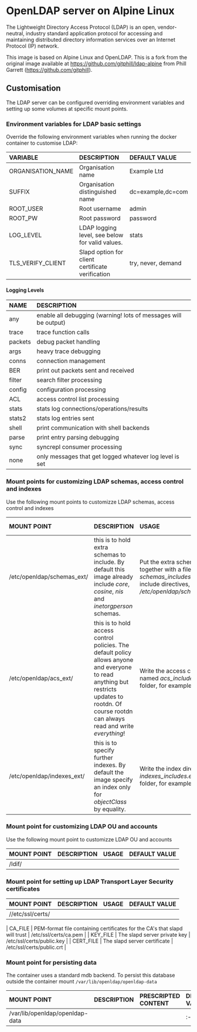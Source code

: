 # OpenLDAP server on Alpine Linux

The Lightweight Directory Access Protocol (LDAP) is an open, vendor-neutral,
industry standard application protocol for accessing and maintaining
distributed directory information services over an Internet Protocol (IP)
network.

This image is based on Alpine Linux and OpenLDAP. 
This is a fork from the original image available at https://github.com/gitphill/ldap-alpine from Phill Garrett (https://github.com/gitphill).

## Customisation

The LDAP server can be configured overriding environment variables and setting up some volumes at specific mount points.

### Environment variables for LDAP basic settings

Override the following environment variables when running the docker container to customise LDAP:

| VARIABLE | DESCRIPTION | DEFAULT VALUE |
| :------- | :---------- | :------ |
| ORGANISATION_NAME | Organisation name | Example Ltd |
| SUFFIX | Organisation distinguished name | dc=example,dc=com |
| ROOT_USER | Root username | admin |
| ROOT_PW | Root password | password |
| LOG_LEVEL | LDAP logging level, see below for valid values. | stats |
| TLS_VERIFY_CLIENT | Slapd option for client certificate verification | try, never, demand |

#### Logging Levels

| NAME | DESCRIPTION |
| :--- | :---------- |
| any | enable all debugging (warning! lots of messages will be output) |
| trace | trace function calls |
| packets | debug packet handling |
| args | heavy trace debugging |
| conns | connection management |
| BER | print out packets sent and received |
| filter | search filter processing |
| config | configuration processing |
| ACL | access control list processing |
| stats | stats log connections/operations/results |
| stats2 | stats log entries sent |
| shell | print communication with shell backends |
| parse | print entry parsing debugging |
| sync | syncrepl consumer processing |
| none | only messages that get logged whatever log level is set |

### Mount points for customizing LDAP schemas, access control and indexes 

Use the following mount points to customizze LDAP schemas, access control and indexes 

| MOUNT POINT | DESCRIPTION | USAGE  | DEFAULT VALUE |
| :------- | :---------- | :------ | :------ |
| /etc/openldap/schemas_ext/ | this is to hold extra schemas to include. By default this image already include _core_, _cosine_, _nis_ and _inetorgperson_ schemas. | Put the extra schemas into this folder together with a file named _schemas_includes.ext_ containing the include directives, for example: *include /etc/openldap/schemas_ext/postfix.schema* |  |
| /etc/openldap/acs_ext/ | this is to hold access control policies. The default policy allows anyone and everyone to read anything but restricts updates to rootdn. Of course rootdn can always read and write *everything*! | Write the access control policies into a file named _acs_includes.ext_ placed inside this folder, for example: *access to \* by \** |  |
| /etc/openldap/indexes_ext/ | this is to specify further indexes. By default the image specify an index only for _objectClass_ by equality.  | Write the index directives into a file named _indexes_includes.ext_ placed inside this folder, for example: *index mail eq,sub* |  |

### Mount point for customizing LDAP OU and accounts 

Use the following mount point to customizze LDAP OU and accounts 

| MOUNT POINT | DESCRIPTION | USAGE  | DEFAULT VALUE |
| :------- | :---------- | :------ | :------ |
| /ldif/ |  |  |  |

### Mount point for setting up LDAP Transport Layer Security certificates

| MOUNT POINT | DESCRIPTION | USAGE  | DEFAULT VALUE |
| :------- | :---------- | :------ | :------ |
| //etc/ssl/certs/ |  |  |  |


| CA_FILE | PEM-format file containing certificates for the CA's that slapd will trust | /etc/ssl/certs/ca.pem |
| KEY_FILE | The slapd server private key | /etc/ssl/certs/public.key |
| CERT_FILE | The slapd server certificate | /etc/ssl/certs/public.crt |


### Mount point for persisting data

The container uses a standard mdb backend. To persist this database outside the
container mount `/var/lib/openldap/openldap-data`

| MOUNT POINT | DESCRIPTION | PRESCRIPTED CONTENT  | DEFAULT VALUE |
| :------- | :---------- | :------ | :------ |
| /var/lib/openldap/openldap-data |  |  | :------ |


